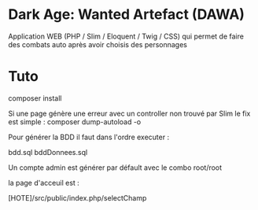 # Dark Age: Wanted Artefact (DAWA)

Application WEB (PHP / Slim / Eloquent / Twig / CSS) qui permet de faire des combats auto après avoir choisis des personnages





# Tuto

composer install

Si une page génère une erreur avec un controller non trouvé par Slim le fix est simple : composer dump-autoload -o

Pour générer la BDD il faut dans l'ordre executer : 

bdd.sql
bddDonnees.sql

Un compte admin est générer par défault avec le combo root/root

la page d'acceuil est : 

[HOTE]/src/public/index.php/selectChamp
